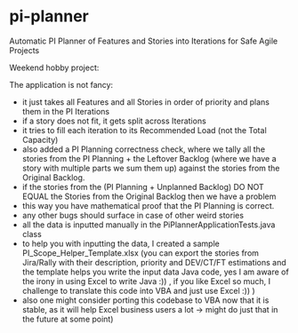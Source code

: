 # pi-planner
Automatic PI Planner of Features and Stories into Iterations for Safe Agile Projects

Weekend hobby project:

The application is not fancy:
-	it just takes all Features and all Stories in order of priority and plans them in the PI Iterations
-	if a story does not fit, it gets split across Iterations
-	it tries to fill each iteration to its Recommended Load (not the Total Capacity)
-	also added a PI Planning correctness check, where we tally all the stories from the PI Planning + the Leftover Backlog (where we have a story with multiple parts we sum them up) against the stories from the Original Backlog.
- if the stories from the (PI Planning + Unplanned Backlog) DO NOT EQUAL the Stories from the Original Backlog then we have a problem
- this way you have mathematical proof that the PI Planning is correct.
- any other bugs should surface in case of other weird stories
-	all the data is inputted manually in the PiPlannerApplicationTests.java class
-	to help you with inputting the data, I created a sample PI_Scope_Helper_Template.xlsx
(you can export the stories from Jira/Rally with their description, priority and DEV/CT/FT 
estimations and the template helps you write the input data Java code, yes I am aware of the
irony in using Excel to write Java :)) , if you like Excel so much, I challenge to translate
this code into VBA and just use Excel :)) )
- also one might consider porting this codebase to VBA now that it is stable, as it will help Excel business users a lot -> might do just that in the future at some point)
